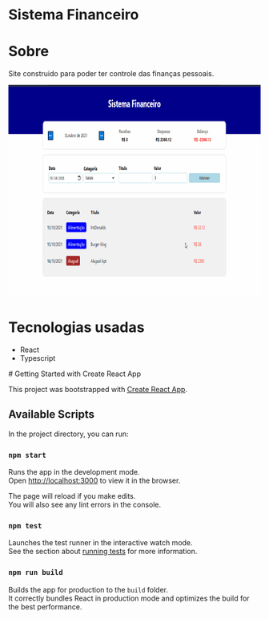 # Sistema Financeiro
<h1>Sobre</h1>
<p>Site construido para poder ter controle das finanças pessoais.</p>
 <img src="./github/Sistema_Financeiro.gif" alt="demo-web" height="425">
 <h1>Tecnologias usadas</h1>
 <ul>
 <li>React</li>
 <li>Typescript</li>
</ul>
# Getting Started with Create React App

This project was bootstrapped with [Create React App](https://github.com/facebook/create-react-app).

## Available Scripts

In the project directory, you can run:

### `npm start`

Runs the app in the development mode.\
Open [http://localhost:3000](http://localhost:3000) to view it in the browser.

The page will reload if you make edits.\
You will also see any lint errors in the console.

### `npm test`

Launches the test runner in the interactive watch mode.\
See the section about [running tests](https://facebook.github.io/create-react-app/docs/running-tests) for more information.

### `npm run build`

Builds the app for production to the `build` folder.\
It correctly bundles React in production mode and optimizes the build for the best performance.
